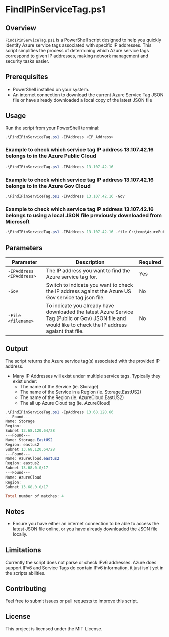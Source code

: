 # FindIPinServiceTag.ps1

## Overview
`FindIPinServiceTag.ps1` is a PowerShell script designed to help you quickly identify Azure service tags associated with specific IP addresses. This script simplifies the process of determining which Azure service tags correspond to given IP addresses, making network management and security tasks easier.

## Prerequisites
- PowerShell installed on your system.
- An internet connection to download the current Azure Service Tag JSON file or have already downloaded a local copy of the latest JSON file

## Usage
Run the script from your PowerShell terminal:

```powershell
.\FindIPinServiceTag.ps1 -IPAddress <IP_Address>
```

### Example to check which service tag IP address 13.107.42.16 belongs to in the Azure Public Cloud
```powershell
.\FindIPinServiceTag.ps1 -IPAddress 13.107.42.16
```

### Example to check which service tag IP address 13.107.42.16 belongs to in the Azure Gov Cloud
```powershell
.\FindIPinServiceTag.ps1 -IPAddress 13.107.42.16 -Gov
```

### Example to check which service tag IP address 13.107.42.16 belongs to using a local JSON file previously downloaded from Microsoft
```powershell
.\FindIPinServiceTag.ps1 -IPAddress 13.107.42.16 -file C:\temp\AzurePublicServiceTags.json
```

## Parameters
| Parameter | Description | Required |
|-----------|-------------|----------|
| `-IPAddress <IPAddress>` | The IP address you want to find the Azure service tag for. | Yes |
| `-Gov` | Switch to indicate you want to check the IP address against the Azure US Gov service tag json file. | No |
| `-File <filename>` | To indicate you already have downloaded the latest Azure Service Tag (Public or Gov) JSON file and would like to check the IP address agaisnt that file. | No |

## Output
The script returns the Azure service tag(s) associated with the provided IP address.
- Many IP Addresses will exist under multiple service tags. Typically they exist under:
  - The name of the Service (ie. Storage)
  - The name of the Service in a Region (ie. Storage.EastUS2)
  - The name of the Region (ie. AzureCloud.EastUS2)
  - The all up Azure Cloud tag (ie. AzureCloud)

```powershell
.\FindIPinServiceTag.ps1 -IpAddress 13.68.120.66
---Found---                                                                                                             
Name: Storage
Region:
Subnet 13.68.120.64/28
---Found---
Name: Storage.EastUS2
Region: eastus2
Subnet 13.68.120.64/28
---Found---
Name: AzureCloud.eastus2
Region: eastus2
Subnet 13.68.0.0/17
---Found---
Name: AzureCloud
Region:
Subnet 13.68.0.0/17

Total number of matches: 4
```

## Notes
- Ensure you have either an internet connection to be able to access the latest JSON file online, or you have already downloaded the JSON file locally.

## Limitations
Currently the script does not parse or check IPv6 addresses. Azure does support IPv6 and Service Tags do contain IPv6 information, it just isn't yet in the scripts abilities.

## Contributing
Feel free to submit issues or pull requests to improve this script.

## License
This project is licensed under the MIT License.